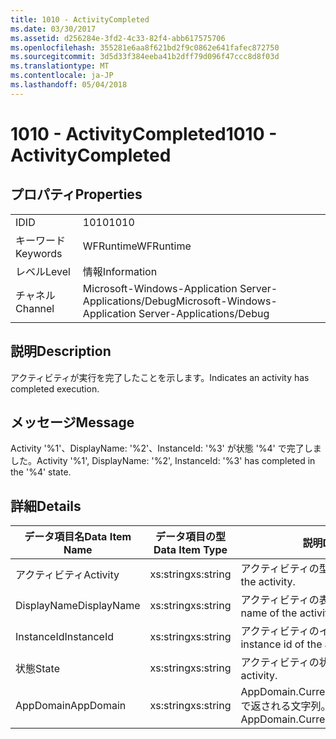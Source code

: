 ```yaml
---
title: 1010 - ActivityCompleted
ms.date: 03/30/2017
ms.assetid: d256284e-3fd2-4c33-82f4-abb617575706
ms.openlocfilehash: 355281e6aa8f621bd2f9c0862e641fafec872750
ms.sourcegitcommit: 3d5d33f384eeba41b2dff79d096f47ccc8d8f03d
ms.translationtype: MT
ms.contentlocale: ja-JP
ms.lasthandoff: 05/04/2018
---
```

# <a name="1010---activitycompleted"></a><span data-ttu-id="62315-102">1010 - ActivityCompleted</span><span class="sxs-lookup"><span data-stu-id="62315-102">1010 - ActivityCompleted</span></span>
## <a name="properties"></a><span data-ttu-id="62315-103">プロパティ</span><span class="sxs-lookup"><span data-stu-id="62315-103">Properties</span></span>  
  
|||  
|-|-|  
|<span data-ttu-id="62315-104">ID</span><span class="sxs-lookup"><span data-stu-id="62315-104">ID</span></span>|<span data-ttu-id="62315-105">1010</span><span class="sxs-lookup"><span data-stu-id="62315-105">1010</span></span>|  
|<span data-ttu-id="62315-106">キーワード</span><span class="sxs-lookup"><span data-stu-id="62315-106">Keywords</span></span>|<span data-ttu-id="62315-107">WFRuntime</span><span class="sxs-lookup"><span data-stu-id="62315-107">WFRuntime</span></span>|  
|<span data-ttu-id="62315-108">レベル</span><span class="sxs-lookup"><span data-stu-id="62315-108">Level</span></span>|<span data-ttu-id="62315-109">情報</span><span class="sxs-lookup"><span data-stu-id="62315-109">Information</span></span>|  
|<span data-ttu-id="62315-110">チャネル</span><span class="sxs-lookup"><span data-stu-id="62315-110">Channel</span></span>|<span data-ttu-id="62315-111">Microsoft-Windows-Application Server-Applications/Debug</span><span class="sxs-lookup"><span data-stu-id="62315-111">Microsoft-Windows-Application Server-Applications/Debug</span></span>|  
  
## <a name="description"></a><span data-ttu-id="62315-112">説明</span><span class="sxs-lookup"><span data-stu-id="62315-112">Description</span></span>  
 <span data-ttu-id="62315-113">アクティビティが実行を完了したことを示します。</span><span class="sxs-lookup"><span data-stu-id="62315-113">Indicates an activity has completed execution.</span></span>  
  
## <a name="message"></a><span data-ttu-id="62315-114">メッセージ</span><span class="sxs-lookup"><span data-stu-id="62315-114">Message</span></span>  
 <span data-ttu-id="62315-115">Activity '%1'、DisplayName: '%2'、InstanceId: '%3' が状態 '%4' で完了しました。</span><span class="sxs-lookup"><span data-stu-id="62315-115">Activity '%1', DisplayName: '%2', InstanceId: '%3' has completed in the '%4' state.</span></span>  
  
## <a name="details"></a><span data-ttu-id="62315-116">詳細</span><span class="sxs-lookup"><span data-stu-id="62315-116">Details</span></span>  
  
|<span data-ttu-id="62315-117">データ項目名</span><span class="sxs-lookup"><span data-stu-id="62315-117">Data Item Name</span></span>|<span data-ttu-id="62315-118">データ項目の型</span><span class="sxs-lookup"><span data-stu-id="62315-118">Data Item Type</span></span>|<span data-ttu-id="62315-119">説明</span><span class="sxs-lookup"><span data-stu-id="62315-119">Description</span></span>|  
|--------------------|--------------------|-----------------|  
|<span data-ttu-id="62315-120">アクティビティ</span><span class="sxs-lookup"><span data-stu-id="62315-120">Activity</span></span>|<span data-ttu-id="62315-121">xs:string</span><span class="sxs-lookup"><span data-stu-id="62315-121">xs:string</span></span>|<span data-ttu-id="62315-122">アクティビティの型名。</span><span class="sxs-lookup"><span data-stu-id="62315-122">The type name of the activity.</span></span>|  
|<span data-ttu-id="62315-123">DisplayName</span><span class="sxs-lookup"><span data-stu-id="62315-123">DisplayName</span></span>|<span data-ttu-id="62315-124">xs:string</span><span class="sxs-lookup"><span data-stu-id="62315-124">xs:string</span></span>|<span data-ttu-id="62315-125">アクティビティの表示名。</span><span class="sxs-lookup"><span data-stu-id="62315-125">The display name of the activity.</span></span>|  
|<span data-ttu-id="62315-126">InstanceId</span><span class="sxs-lookup"><span data-stu-id="62315-126">InstanceId</span></span>|<span data-ttu-id="62315-127">xs:string</span><span class="sxs-lookup"><span data-stu-id="62315-127">xs:string</span></span>|<span data-ttu-id="62315-128">アクティビティのインスタンス ID。</span><span class="sxs-lookup"><span data-stu-id="62315-128">The instance id of the activity.</span></span>|  
|<span data-ttu-id="62315-129">状態</span><span class="sxs-lookup"><span data-stu-id="62315-129">State</span></span>|<span data-ttu-id="62315-130">xs:string</span><span class="sxs-lookup"><span data-stu-id="62315-130">xs:string</span></span>|<span data-ttu-id="62315-131">アクティビティの状態。</span><span class="sxs-lookup"><span data-stu-id="62315-131">The state of the activity.</span></span>|  
|<span data-ttu-id="62315-132">AppDomain</span><span class="sxs-lookup"><span data-stu-id="62315-132">AppDomain</span></span>|<span data-ttu-id="62315-133">xs:string</span><span class="sxs-lookup"><span data-stu-id="62315-133">xs:string</span></span>|<span data-ttu-id="62315-134">AppDomain.CurrentDomain.FriendlyName で返される文字列。</span><span class="sxs-lookup"><span data-stu-id="62315-134">The string returned by AppDomain.CurrentDomain.FriendlyName.</span></span>|
